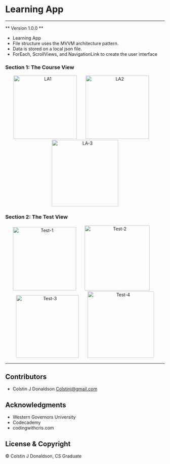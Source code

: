 # Learning App
- - -
** Version 1.0.0 **

- Learning App
- File structure uses the MVVM architecture pattern. 
- Data is stored on a local json file.
- ForEach, ScrollViews, and NavigationLink to create the user interface 

### Section 1: The Course View 
<div align="center">
<img width="200" alt="LA1" title="Main Screen" src="https://user-images.githubusercontent.com/96356901/234433572-64f97a16-a4a2-4f53-aef0-644e08c3d5ed.png">
&nbsp;
&nbsp;
&nbsp;
<img width="200" alt="LA2" title="Content List View" src="https://user-images.githubusercontent.com/96356901/234433203-858d72bc-c139-4b33-9199-fbf1341d2bd0.png">
&nbsp;
&nbsp;
&nbsp;
<img width="210" alt="LA-3" title="Content Detail view" src="https://user-images.githubusercontent.com/96356901/234433200-ffbba30b-50c1-4653-a327-78dea18fdf48.png">
</div>


### Section 2: The Test View
<div align="center">
<img width="200" alt="Test-1" title="Start Screen" src="https://user-images.githubusercontent.com/96356901/234436475-d26e84b2-d84e-4633-ba91-06208d16d7d1.png">
&nbsp;
&nbsp;
&nbsp;
<img width="205" alt="Test-2" title="Right Answer" src="https://user-images.githubusercontent.com/96356901/234436484-6ddefad7-4a32-4aff-8222-20e4139691e3.png">
&nbsp;
&nbsp;
&nbsp;
<img width="198" alt="Test-3" title="Wrong Answer" src="https://user-images.githubusercontent.com/96356901/234436491-6e79ac07-deb6-48b2-b727-a7e6495252fd.png">
&nbsp;
&nbsp;
&nbsp;
<img width="210" alt="Test-4" title="Completion Screen" src="https://user-images.githubusercontent.com/96356901/234436494-999fcde8-7519-4ae2-baf9-4280e7ef5827.png">
</div>



- - -
## Contributors
- Colstin J Donaldson <Colstinj@gmail.com>


## Acknowledgments 

- Western Governors University
- Codecademy
- codingwithcris.com

## License & Copyright

© Colstin J Donaldson, CS Graduate 
